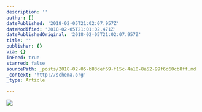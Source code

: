 ```yaml
---
description: ''
author: []
datePublished: '2018-02-05T21:02:07.957Z'
dateModified: '2018-02-05T21:01:02.471Z'
datePublishedOriginal: '2018-02-05T21:02:07.957Z'
title: ''
publisher: {}
via: {}
inFeed: true
starred: false
sourcePath: _posts/2018-02-05-b83def69-f15c-4a10-8a52-99f6d60cb8ff.md
_context: 'http://schema.org'
_type: Article

---
```

![](https://the-grid-user-content.s3-us-west-2.amazonaws.com/a092f8ee-1757-493b-926c-7db6158d0b36.jpg)